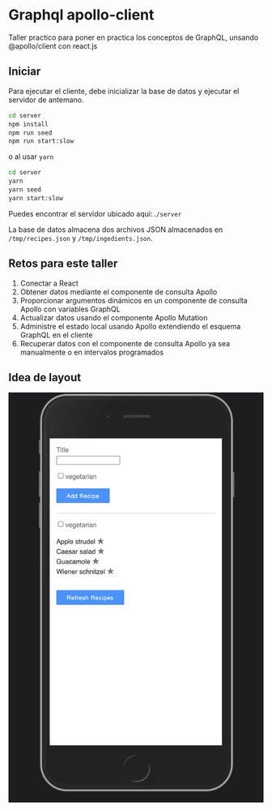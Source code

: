 # Graphql apollo-client

Taller practico para poner en practica los conceptos de GraphQL,  unsando @apollo/client con react.js

## Iniciar
Para ejecutar el cliente, debe inicializar la base de datos y ejecutar el servidor de antemano.

```bash
cd server
npm install
npm run seed
npm run start:slow
```

o al usar `yarn`

```bash
cd server
yarn
yarn seed
yarn start:slow
```

Puedes encontrar el servidor ubicado aquí:`./server`

La base de datos almacena dos archivos JSON almacenados en `/tmp/recipes.json` y `/tmp/ingedients.json`.


## Retos para este taller

1. Conectar a React
2. Obtener datos mediante el componente de consulta Apollo
3. Proporcionar argumentos dinámicos en un componente de consulta Apollo con variables GraphQL
4. Actualizar datos usando el componente Apollo Mutation
5. Administre el estado local usando Apollo extendiendo el esquema GraphQL en el cliente
6. Recuperar datos con el componente de consulta Apollo ya sea manualmente o en intervalos programados

## Idea de layout

<img src="./layout.png" alt="Layout">
